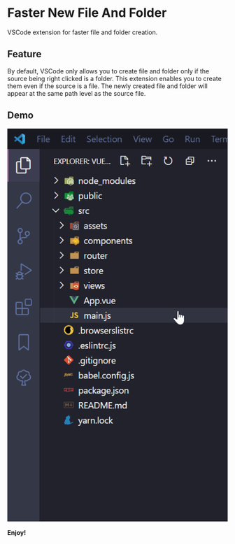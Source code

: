 # Faster New File And Folder

VSCode extension for faster file and folder creation.

## Feature

By default, VSCode only allows you to create file and folder only if the source being right clicked is a folder. This extension enables you to create them even if the source is a file. The newly created file and folder will appear at the same path level as the source file.

## Demo

<img src="https://raw.githubusercontent.com/serenedu/faster-new/master/images/demo.gif" alt="Extension demo" width="600" >

**Enjoy!**
